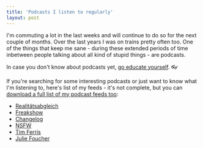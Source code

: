 ```yaml
---
title: 'Podcasts I listen to regularly'
layout: post
---
```

I'm commuting a lot in the last weeks and will continue to do so for the next couple of months. Over the last years I was on trains pretty often too. One of the things that keep me sane - during these extended periods of time inbetween people talking about all kind of stupid things - are podcasts.

In case you don't know about podcasts yet, [go educate yourself][0]. 👓

If you're searching for some interesting podcasts or just want to know what I'm listening to, here's list of my feeds - it's not complete, but you can [download a full list of my podcast feeds too][1]:

* [Realitätsabgleich][2]
* [Freakshow][3]
* [Changelog][4]
* [NSFW][5]
* [Tim Ferris][6]
* [Julie Foucher][7]

[0]: https://en.wikipedia.org/wiki/Podcast
[1]: https://blog.kopis.de/dl/podcasts.opml 
[2]: http://www.wrint.de/category/realitaetsabgleich/
[3]: http://freakshow.fm/
[4]: https://changelog.com/podcast/
[5]: http://not-safe-for-work.de/
[6]: http://fourhourworkweek.com/podcast/
[7]: http://juliefoucher.com/podcast/

